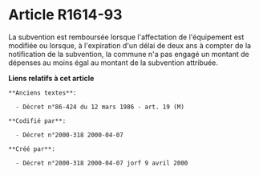 # Article R1614-93

La subvention est remboursée lorsque l'affectation de l'équipement est modifiée ou lorsque, à l'expiration d'un délai de deux
ans à compter de la notification de la subvention, la commune n'a pas engagé un montant de dépenses au moins égal au montant
de la subvention attribuée.

**Liens relatifs à cet article**

	**Anciens textes**:

	  - Décret n°86-424 du 12 mars 1986 - art. 19 (M)

	**Codifié par**:

	  - Décret n°2000-318 2000-04-07

	**Créé par**:

	  - Décret n°2000-318 2000-04-07 jorf 9 avril 2000
